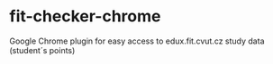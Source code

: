 fit-checker-chrome
==================

Google Chrome plugin for easy access to edux.fit.cvut.cz study data (student´s points)